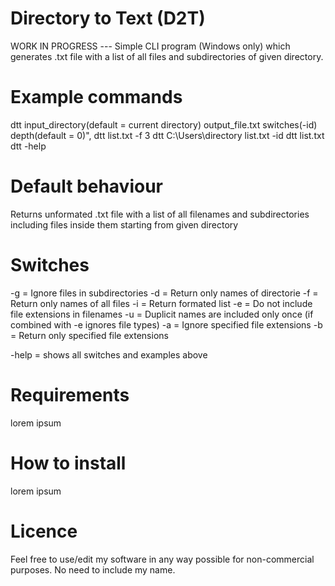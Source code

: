 # Directory to Text (D2T)
WORK IN PROGRESS --- Simple CLI program (Windows only) which generates .txt file with a list of all files and subdirectories of given directory.

# Example commands
dtt input_directory(default = current directory) output_file.txt switches(-id) depth(default = 0)",
dtt list.txt -f 3
dtt C:\Users\directory list.txt -id
dtt list.txt
dtt -help

# Default behaviour
Returns unformated .txt file with a list of all filenames and subdirectories including files inside them starting from given directory

# Switches
-g = Ignore files in subdirectories
-d = Return only names of directorie
-f = Return only names of all files
-i = Return formated list
-e = Do not include file extensions in filenames
-u = Duplicit names are included only once (if combined with -e ignores file types)
-a = Ignore specified file extensions
-b = Return only specified file extensions

-help = shows all switches and examples above

# Requirements
lorem ipsum

# How to install
lorem ipsum

# Licence
Feel free to use/edit my software in any way possible for non-commercial purposes. No need to include my name.

